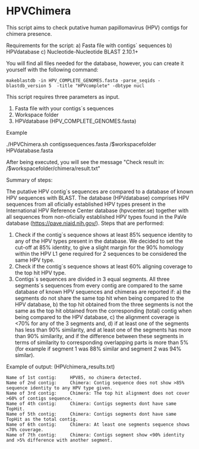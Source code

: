 # HPVChimera

This script aims to check putative human papillomavirus (HPV) contigs for chimera presence.

Requirements for the script:
   a)  Fasta file with contigs´ sequences
   b) HPVdatabase
   c)  Nucleotide-Nucleotide BLAST 2.10.1+

You will find all files needed for the database, however, you can create it yourself with the following command:
    
    makeblastdb -in HPV_COMPLETE_GENOMES.fasta -parse_seqids -blastdb_version 5  -title "HPVcomplete" -dbtype nucl

This script requires three parameters as input.
1. Fasta file with your contigs´s sequences
2. Workspace folder
3. HPVdatabase (HPV_COMPLETE_GENOMES.fasta)

Example

./HPVChimera.sh contigssequences.fasta /$workspacefolder HPVdatabase.fasta

After being executed, you will see the message "Check result in: /$workspacefolder/chimera/result.txt"

Summary of steps:

The putative HPV contig´s sequences are compared to a database of known HPV sequences with BLAST.
The database (HPVdatabase) comprises HPV sequences from all oficially established HPV types present in the International HPV Reference Center database (hpvcenter.se) together with all sequences from non-oficially established HPV types found in the PaVe database (https://pave.niaid.nih.gov/).
Steps that are performed:
1. Check if the contig´s sequence shows at least 85% sequence identity to any of the HPV types present in the database. We decided to set the cut-off at 85% identity, to give a slight margin for the 90% homology within the HPV L1 gene required for 2 sequences to be considered the same HPV type. 
2. Check if the contig´s sequence shows at least 60% aligning coverage to the top hit HPV type.
3. Contigs´s sequences are divided in 3 equal segments. All three segments´s sequences from every contig are compared to the same database of known HPV sequences and chimeras are reported if: a) the segments do not share the same top hit when being compared to the HPV database,  b) the top hit obtained from the three segments is not the same as the top hit obtained from the corresponding (total) contig when being compared to the HPV database, c) the alignment coverage is <70% for any of the 3 segments and, d) if at least one of the segments has less than 90% similarity, and at least one of the segments has more than 90% similarity, and if the difference between these segments in terms of similarity to corresponding overlapping parts is more than 5% (for example if segment 1 was 88% similar and segment 2 was 94% similar).



Example of output: (HPVchimera_results.txt)

    Name of 1st contig:     HPV85, no chimera detected. 
    Name of 2nd contig:     Chimera: Contig sequence does not show >85% sequence identity to any HPV type given.
    Name of 3rd contig:     Chimera: The top hit alignment does not cover >60% of contigs sequence.
    Name of 4th contig:     Chimera: Contigs segments dont have same TopHit.
    Name of 5th contig:     Chimera: Contigs segments dont have same TopHit as the total contig.
    Name of 6th contig:     Chimera: At least one segments sequence shows <70% coverage.
    Name of 7th contig:     Chimera: Contigs segment show <90% identity and >5% difference with another segment.
